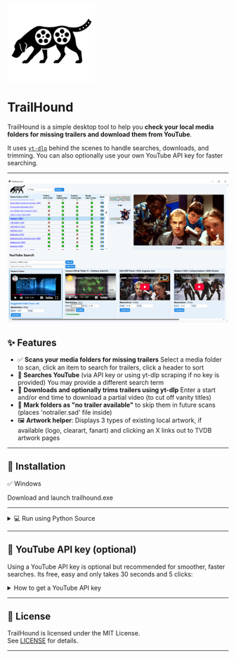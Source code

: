 <p align="left">
  <img src="th.png" alt="TrailHound Logo" width="200">
</p>

#    TrailHound

TrailHound is a simple desktop tool to help you **check your local media folders for missing trailers and download them from YouTube**.

It uses [`yt-dlp`](https://github.com/yt-dlp/yt-dlp) behind the scenes to handle searches, downloads, and trimming. You can also optionally use your own YouTube API key for faster searching.

---

![Screenshot](screenshots/1.PNG)

## ✨ Features

- ✅ **Scans your media folders for missing trailers** Select a media folder to scan, click an item to search for trailers, click a header to sort
- 🔎 **Searches YouTube** (via API key or using yt-dlp scraping if no key is provided) You may provide a different search term
- 🎥 **Downloads and optionally trims trailers using yt-dlp** Enter a start and/or end time to download a partial video (to cut off vanity titles) 
- 🚫 **Mark folders as "no trailer available"** to skip them in future scans (places 'notrailer.sad' file inside)
- 🖼️ **Artwork helper**: Displays 3 types of existing local artwork, if available (logo, clearart, fanart) and clicking an X links out to TVDB artwork pages
---

## 🚀 Installation

✅ Windows

Download and launch trailhound.exe

---

<details>
<summary>💻 Run using Python Source</summary>

### Requirements

- Python 3.9 or newer
- [`yt-dlp`](https://github.com/yt-dlp/yt-dlp) installed and on your PATH

### Install Python dependencies

```
pip install -r requirements.txt
```

### Install yt-dlp

```
pip install -U yt-dlp
```

### Required files

Download index.html, th_ytdlp_runner.exe and trailhound.py


### Run

```
python trailhound.py
```

</details>

---

## 🔑 YouTube API key (optional)

Using a YouTube API key is optional but recommended for smoother, faster searches. Its free, easy and only takes 30 seconds and 5 clicks:

<details>
<summary>How to get a YouTube API key</summary>

1. Go to [Google Cloud Console](https://console.cloud.google.com/).
2. Create a new project.
3. Enable **YouTube Data API v3**.
4. Create credentials → API key.
5. Copy your key into TrailHound, save it for next run using the "Save API Key" button.

</details>

---

## 📝 License

TrailHound is licensed under the MIT License.  
See [LICENSE](./LICENSE) for details.

---

